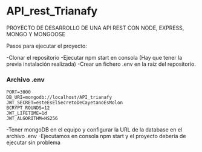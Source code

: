 # API_rest_Trianafy
PROYECTO DE DESARROLLO DE UNA API REST CON NODE, EXPRESS, MONGO Y MONGOOSE

Pasos para ejecutar el proyecto:

-Clonar el repositorio
-Ejecutar npm start en consola (Hay que tener la previa instalación realizada)
-Crear un fichero .env en la raiz del repositorio.
### **Archivo .env**
    PORT=3000
    DB_URI=mongodb://localhost/API_trianafy
    JWT_SECRET=esteEsElSecretoDeCayetanoEsMolon
    BCRYPT_ROUNDS=12
    JWT_LIFETIME=1d
    JWT_ALGORITHM=HS256

-Tener mongoDB en el equipo y configurar la URL de la database en el archivo .env
-Ejecutamos en consola npm start y el proyecto deberia de ejecutar sin problema 



